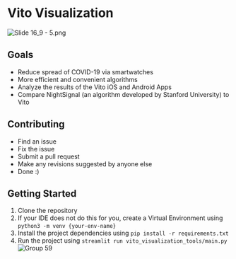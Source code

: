 # Vito Visualization

![Slide 16_9 - 5.png](https://res.craft.do/user/full/23a03a79-af5e-1af9-b4ff-27170389b6b1/doc/E8A107FB-C2C6-499A-87D5-9F8A35BB4524/A6BA068B-263A-494E-9C6A-5773F1AADA1D_2/aKsCBJ7yzxo0PJyxgZxRDEiAWnEsqf2xXyVBu1sAisMz/Slide%2016_9%20-%205.png)

## Goals

- Reduce spread of COVID-19 via smartwatches
- More efficient and convenient algorithms 
- Analyze the results of the Vito iOS and Android Apps
- Compare NightSignal (an algorithm developed by Stanford University) to Vito

## Contributing

- Find an issue
- Fix the issue
- Submit a pull request
- Make any revisions suggested by anyone else
- Done :)

## Getting Started
1. Clone the repository
2. If your IDE does not do this for you, create a Virtual Environment using `python3 -m venv {your-env-name}`
3. Install the project dependencies using `pip install -r requirements.txt`
4. Run the project using `streamlit run vito_visualization_tools/main.py`
![Group 59](https://user-images.githubusercontent.com/67549402/170885300-157a1e43-11dc-42d8-986c-d63c4b1a972c.png)
